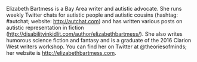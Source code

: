 Elizabeth Bartmess is a Bay Area writer and autistic advocate. She runs weekly Twitter chats for autistic people and autistic cousins (hashtag: #autchat; website: http://autchat.com) and has written various posts on autistic representation in fiction (http://disabilityinkidlit.com/author/elizabethbartmess/). She also writes humorous science fiction and fantasy and is a graduate of the 2016 Clarion West writers workshop. You can find her on Twitter at @theoriesofminds; her website is http://elizabethbartmess.com. 
